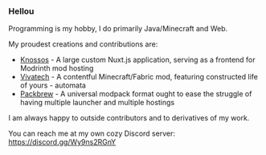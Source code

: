 ### Hellou

Programming is my hobby, I do primarily Java/Minecraft and Web.

My proudest creations and contributions are:
- [Knossos](https://github.com/modrinth/knossos) - A large custom Nuxt.js application, serving as a frontend for Modrinth mod hosting
- [Vivatech](https://github.com/falseresync/vivatech) - A contentful Minecraft/Fabric mod, featuring constructed life of yours - automata
- [Packbrew](https://packbrew.falseresync.ru/) - A universal modpack format ought to ease the struggle of having multiple launcher and multiple hostings

I am always happy to outside contributors and to derivatives of my work.

You can reach me at my own cozy Discord server: https://discord.gg/Wy9ns2RGnY

<!--
**falseresync/falseresync** is a ✨ _special_ ✨ repository because its `README.md` (this file) appears on your GitHub profile.

Here are some ideas to get you started:

- 🔭 I’m currently working on ...
- 🌱 I’m currently learning ...
- 👯 I’m looking to collaborate on ...
- 🤔 I’m looking for help with ...
- 💬 Ask me about ...
- 📫 How to reach me: ...
- 😄 Pronouns: ...
- ⚡ Fun fact: ...
-->
